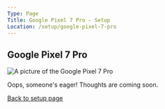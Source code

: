 ```yaml
---
Type: Page
Title: Google Pixel 7 Pro - Setup
Location: /setup/google-pixel-7-pro
---
```


## Google Pixel 7 Pro

<div class="img-container-wide"> <img alt="A picture of the Google Pixel 7 Pro" src="https://lh3.googleusercontent.com/h_b_clzPc_L_3FJXrKamKMlsM0hkyUywTS-Qr6qFQuF2Y4y7bSUbav6GDjweRShwx5XAdnIIHEkrNQS_ykIe1_oBj6Y8qXEwHBFA=rw-e365-w700"> </div>

Oops, someone's eager! Thoughts are coming soon.

[Back to setup page](/setup)